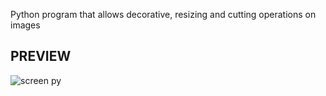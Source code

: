 Python program that allows decorative, resizing and cutting operations on images


## PREVIEW  

![screen py](https://github.com/user-attachments/assets/559d12be-8783-4c67-90cc-26f39347ada6)

